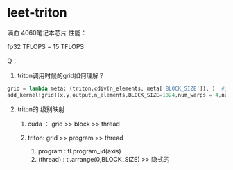 # leet-triton



满血 4060笔记本芯片 性能：

fp32 TFLOPS = 15 TFLOPS





Q：

1. triton调用时候的grid如何理解？

```python
grid = lambda meta: (triton.cdiv(n_elements, meta['BLOCK_SIZE']), )  #grid返回是一个元组注意,  meta是输入，n_elements是参数传入 
add_kernel[grid](x,y,output,n_elements,BLOCK_SIZE=1024,num_warps = 4,num_stages = 2)  #grid规定操作，参数全进去，然后meta后三个
```



2. triton的 级别映射

   1. cuda ： grid >> block >> thread
   2. triton:   grid >> program >> thread

      1. program : tl.program_id(axis)
      2. (thread) : tl.arrange(0,BLOCK_SIZE)   >> 隐式的

